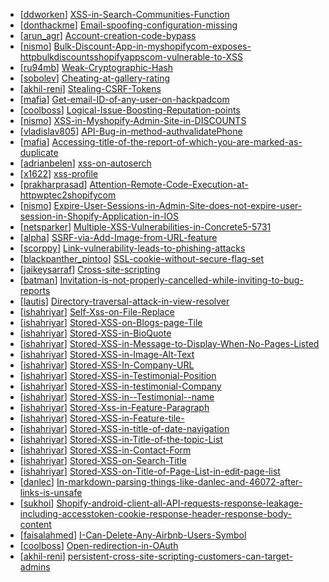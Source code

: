 * [[ddworken](https://hackerone.com/ddworken)] [XSS-in-Search-Communities-Function](https://hackerone.com/reports/47235)
* [[donthackme](https://hackerone.com/donthackme)] [Email-spoofing-configuration-missing](https://hackerone.com/reports/78685)
* [[arun_agr](https://hackerone.com/arun_agr)] [Account-creation-code-bypass](https://hackerone.com/reports/77330)
* [[nismo](https://hackerone.com/nismo)] [Bulk-Discount-App-in-myshopifycom-exposes-httpbulkdiscountsshopifyappscom-vulnerable-to-XSS](https://hackerone.com/reports/62861)
* [[ru94mb](https://hackerone.com/ru94mb)] [Weak-Cryptographic-Hash](https://hackerone.com/reports/77231)
* [[sobolev](https://hackerone.com/sobolev)] [Cheating-at-gallery-rating](https://hackerone.com/reports/76784)
* [[akhil-reni](https://hackerone.com/akhil-reni)] [Stealing-CSRF-Tokens](https://hackerone.com/reports/77065)
* [[mafia](https://hackerone.com/mafia)] [Get-email-ID-of-any-user-on-hackpadcom](https://hackerone.com/reports/56494)
* [[coolboss](https://hackerone.com/coolboss)] [Logical-Issue-Boosting-Reputation-points](https://hackerone.com/reports/60429)
* [[nismo](https://hackerone.com/nismo)] [XSS-in-Myshopify-Admin-Site-in-DISCOUNTS](https://hackerone.com/reports/71614)
* [[vladislav805](https://hackerone.com/vladislav805)] [API-Bug-in-method-authvalidatePhone](https://hackerone.com/reports/64963)
* [[mafia](https://hackerone.com/mafia)] [Accessing-title-of-the-report-of-which-you-are-marked-as-duplicate](https://hackerone.com/reports/75556)
* [[adrianbelen](https://hackerone.com/adrianbelen)] [xss-on-autoserch](https://hackerone.com/reports/61367)
* [[x1622](https://hackerone.com/x1622)] [xss-profile](https://hackerone.com/reports/60016)
* [[prakharprasad](https://hackerone.com/prakharprasad)] [Attention-Remote-Code-Execution-at-httpwptec2shopifycom](https://hackerone.com/reports/73567)
* [[nismo](https://hackerone.com/nismo)] [Expire-User-Sessions-in-Admin-Site-does-not-expire-user-session-in-Shopify-Application-in-IOS](https://hackerone.com/reports/67220)
* [[netsparker](https://hackerone.com/netsparker)] [Multiple-XSS-Vulnerabilities-in-Concrete5-5731](https://hackerone.com/reports/62294)
* [[alpha](https://hackerone.com/alpha)] [SSRF-via-Add-Image-from-URL-feature](https://hackerone.com/reports/67377)
* [[scorppy](https://hackerone.com/scorppy)] [Link-vulnerability-leads-to-phishing-attacks](https://hackerone.com/reports/66994)
* [[blackpanther_pintoo](https://hackerone.com/blackpanther_pintoo)] [SSL-cookie-without-secure-flag-set](https://hackerone.com/reports/58679)
* [[jaikeysarraf](https://hackerone.com/jaikeysarraf)] [Cross-site-scripting](https://hackerone.com/reports/63888)
* [[batman](https://hackerone.com/batman)] [Invitation-is-not-properly-cancelled-while-inviting-to-bug-reports](https://hackerone.com/reports/66151)
* [[lautis](https://hackerone.com/lautis)] [Directory-traversal-attack-in-view-resolver](https://hackerone.com/reports/3370)
* [[ishahriyar](https://hackerone.com/ishahriyar)] [Self-Xss-on-File-Replace](https://hackerone.com/reports/50481)
* [[ishahriyar](https://hackerone.com/ishahriyar)] [Stored-XSS-on-Blogs-page-Tile](https://hackerone.com/reports/50552)
* [[ishahriyar](https://hackerone.com/ishahriyar)] [Stored-XSS-in-BioQuote](https://hackerone.com/reports/50779)
* [[ishahriyar](https://hackerone.com/ishahriyar)] [Stored-XSS-in-Message-to-Display-When-No-Pages-Listed](https://hackerone.com/reports/50780)
* [[ishahriyar](https://hackerone.com/ishahriyar)] [Stored-XSS-in-Image-Alt-Text](https://hackerone.com/reports/50782)
* [[ishahriyar](https://hackerone.com/ishahriyar)] [Stored-XSS-In-Company-URL](https://hackerone.com/reports/50662)
* [[ishahriyar](https://hackerone.com/ishahriyar)] [Stored-XSS-in-Testimonial-Position](https://hackerone.com/reports/50645)
* [[ishahriyar](https://hackerone.com/ishahriyar)] [Stored-XSS-in-testimonial-Company](https://hackerone.com/reports/50656)
* [[ishahriyar](https://hackerone.com/ishahriyar)] [Stored-XSS-in--Testimonial--name](https://hackerone.com/reports/50644)
* [[ishahriyar](https://hackerone.com/ishahriyar)] [Stored-Xss-in-Feature-Paragraph](https://hackerone.com/reports/50642)
* [[ishahriyar](https://hackerone.com/ishahriyar)] [Stored-XSS-in-Feature-tile-](https://hackerone.com/reports/50639)
* [[ishahriyar](https://hackerone.com/ishahriyar)] [Stored-XSS-in-title-of-date-navigation](https://hackerone.com/reports/50627)
* [[ishahriyar](https://hackerone.com/ishahriyar)] [Stored-XSS-in-Title-of-the-topic-List](https://hackerone.com/reports/50626)
* [[ishahriyar](https://hackerone.com/ishahriyar)] [Stored-XSS-in-Contact-Form](https://hackerone.com/reports/50564)
* [[ishahriyar](https://hackerone.com/ishahriyar)] [Stored-XSS-on-Search-Title](https://hackerone.com/reports/50556)
* [[ishahriyar](https://hackerone.com/ishahriyar)] [Stored-XSS-on-Title-of-Page-List-in-edit-page-list](https://hackerone.com/reports/50554)
* [[danlec](https://hackerone.com/danlec)] [In-markdown-parsing-things-like-danlec-and-46072-after-links-is-unsafe](https://hackerone.com/reports/46312)
* [[sukhoi](https://hackerone.com/sukhoi)] [Shopify-android-client-all-API-requests-response-leakage-including-accesstoken-cookie-response-header-response-body-content](https://hackerone.com/reports/56002)
* [[faisalahmed](https://hackerone.com/faisalahmed)] [I-Can-Delete-Any-Airbnb-Users-Symbol](https://hackerone.com/reports/49356)
* [[coolboss](https://hackerone.com/coolboss)] [Open-redirection-in-OAuth](https://hackerone.com/reports/55525)
* [[akhil-reni](https://hackerone.com/akhil-reni)] [persistent-cross-site-scripting-customers-can-target-admins](https://hackerone.com/reports/55842)
